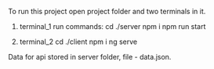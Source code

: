 To run this project open project folder and two terminals in it.

1. terminal_1 run commands:
   cd ./server
   npm i
   npm run start

2. terminal_2
   cd ./client
   npm i
   ng serve

Data for api stored in server folder, file - data.json.
